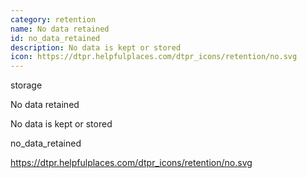 ```yaml
---
category: retention
name: No data retained
id: no_data_retained
description: No data is kept or stored
icon: https://dtpr.helpfulplaces.com/dtpr_icons/retention/no.svg
---
```

storage

No data retained

No data is kept or stored

no_data_retained

https://dtpr.helpfulplaces.com/dtpr_icons/retention/no.svg